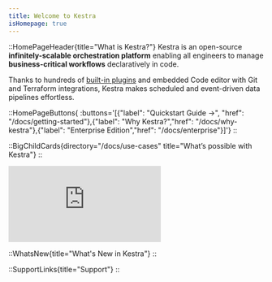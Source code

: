 ```yaml
---
title: Welcome to Kestra
isHomepage: true
---
```


::HomePageHeader{title="What is Kestra?"}
Kestra is an open-source **infinitely-scalable orchestration platform** enabling all engineers to manage **business-critical workflows** declaratively in code.

Thanks to hundreds of [built-in plugins](/plugins) and embedded Code editor with Git and Terraform integrations, Kestra makes scheduled and event-driven data pipelines effortless.

::HomePageButtons{ :buttons='[{"label": "Quickstart Guide →", "href": "/docs/getting-started"},{"label": "Why Kestra?","href": "/docs/why-kestra"},{"label": "Enterprise Edition","href": "/docs/enterprise"}]'}
::


::BigChildCards{directory="/docs/use-cases" title="What’s possible with Kestra"}
::

<div class="video-container">
  <iframe src="https://www.youtube.com/embed/feC6-KQLYyA?si=BTVeAthx3ZxE2e3c" title="YouTube video player" frameborder="0" allow="accelerometer; autoplay; clipboard-write; encrypted-media; gyroscope; picture-in-picture; web-share" referrerpolicy="strict-origin-when-cross-origin" allowfullscreen></iframe>
</div>

::WhatsNew{title="What's New in Kestra"}
::

::SupportLinks{title="Support"}
::